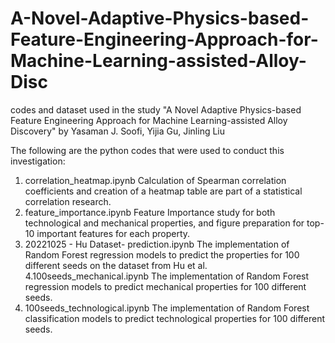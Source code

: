 # A-Novel-Adaptive-Physics-based-Feature-Engineering-Approach-for-Machine-Learning-assisted-Alloy-Disc
codes and dataset used in the study "A Novel Adaptive Physics-based Feature Engineering Approach for Machine Learning-assisted Alloy Discovery" by Yasaman J. Soofi,  Yijia Gu, Jinling Liu

The following are the python codes that were used to conduct this investigation:

1. correlation_heatmap.ipynb Calculation of Spearman correlation coefficients and creation of a heatmap table are part of a statistical correlation research.
2. feature_importance.ipynb Feature Importance study for both technological and mechanical properties, and figure preparation for top-10 important features for each property.
3. 20221025 - Hu Dataset- prediction.ipynb The implementation of Random Forest regression models to predict the properties for 100 different seeds on the dataset from Hu et al.
4.100seeds_mechanical.ipynb The implementation of Random Forest regression models to predict mechanical properties for 100 different seeds.
5. 100seeds_technological.ipynb The implementation of Random Forest classification models to predict technological properties for 100 different seeds.

